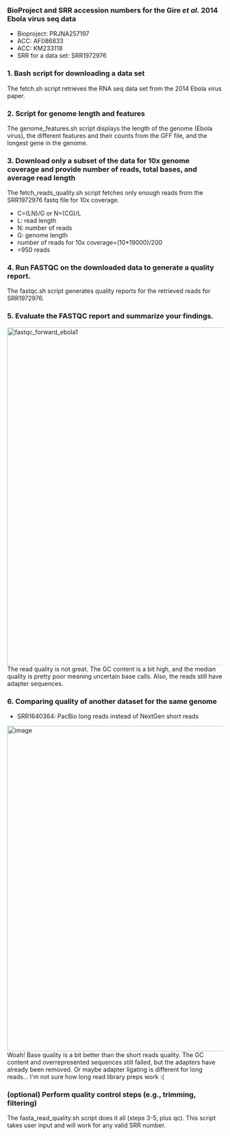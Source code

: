 ### BioProject and SRR accession numbers for the Gire _et al._ 2014 Ebola virus seq data
- Bioproject: PRJNA257197
- ACC: AF086833
- ACC: KM233118
- SRR for a data set: SRR1972976

### 1. Bash script for downloading a data set
The fetch.sh script retrieves the RNA seq data set from the 2014 Ebola virus paper.

### 2. Script for genome length and features
The genome_features.sh script displays the length of the genome (Ebola virus), the different features and their counts from the GFF file, and the longest gene in the genome.

### 3. Download only a subset of the data for 10x genome coverage and provide number of reads, total bases, and average read length
The fetch_reads_quality.sh script fetches only enough reads from the SRR1972976 fastq file for 10x coverage.

- C=(LN)/G or N=(CG)/L
- L: read length
- N: number of reads
- G: genome length
- number of reads for 10x coverage=(10*19000)/200
- =950 reads

### 4. Run FASTQC on the downloaded data to generate a quality report.
The fastqc.sh script generates quality reports for the retrieved reads for SRR1972976.

### 5. Evaluate the FASTQC report and summarize your findings.
<img width="1213" height="788" alt="fastqc_forward_ebola1" src="https://github.com/user-attachments/assets/fd664233-1d80-440a-99a4-f565d5e36000" />
The read quality is not great. The GC content is a bit high, and the median quality is pretty poor meaning uncertain base calls. Also, the reads still have adapter sequences.

### 6. Comparing quality of another dataset for the same genome
- SRR1640364: PacBio long reads instead of NextGen short reads
<img width="1212" height="759" alt="image" src="https://github.com/user-attachments/assets/c3f27871-44ae-41bf-9a0f-62188b9a3c79" />
Woah! Base quality is a bit better than the short reads quality. The GC content and overrepresented sequences still failed, but the adapters have already been removed. Or maybe adapter ligating is different for long reads... I'm not sure how long read library preps work :(

### (optional) Perform quality control steps (e.g., trimming, filtering)
The fasta_read_quality.sh script does it all (steps 3-5, plus qc). This script takes user input and will work for any valid SRR number.
